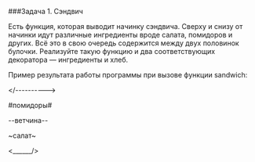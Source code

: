 ###Задача 1. Сэндвич

Есть функция, которая выводит начинку сэндвича. Сверху и снизу от начинки идут различные ингредиенты вроде салата, помидоров и других. Всё это в свою очередь содержится между двух половинок булочки. Реализуйте такую функцию и два соответствующих декоратора — ингредиенты и хлеб.

Пример результата работы программы при вызове функции sandwich:

</----------\>

#помидоры#

--ветчина--

~салат~

<\______/>